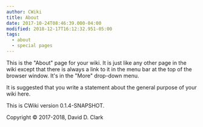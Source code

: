 ```yaml
---
author: CWiki
title: About
date: 2017-10-24T08:46:39.000-04:00
modified: 2018-12-17T16:12:32.951-05:00
tags:
  - about
  - special pages
---
```



This is the "About" page for your wiki. It is just like any other page in the wiki except that there is always a link to it in the menu bar at the top of the browser window. It's in the "More" drop-down menu.

It is suggested that you write a statement about the general purpose of your wiki here.

This is CWiki version 0.1.4-SNAPSHOT.

Copyright © 2017-2018, David D. Clark
